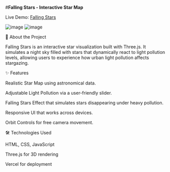 #**Falling Stars - Interactive Star Map**

Live Demo: [Falling Stars](https://falling-stars-xi.vercel.app/)

![image](https://github.com/user-attachments/assets/87735dd0-fda4-4887-9214-e8e7974ad86d)
![image](https://github.com/user-attachments/assets/3d019af2-ff9e-426b-b3c2-4133264b6ec4)

🌠 About the Project

Falling Stars is an interactive star visualization built with Three.js. It simulates a night sky filled with stars that dynamically react to light pollution levels, allowing users to experience how urban light pollution affects stargazing.

✨ Features

Realistic Star Map using astronomical data.

Adjustable Light Pollution via a user-friendly slider.

Falling Stars Effect that simulates stars disappearing under heavy pollution.

Responsive UI that works across devices.

Orbit Controls for free camera movement.

🛠️ Technologies Used

HTML, CSS, JavaScript

Three.js for 3D rendering

Vercel for deployment



